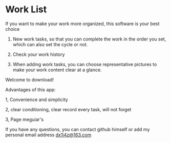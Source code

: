 # Work List

If you want to make your work more organized, this software is your best choice

1. New work tasks, so that you can complete the work in the order you set, which can also set the cycle or not.

2. Check your work history

3. When adding work tasks, you can choose representative pictures to make your work content clear at a glance.

Welcome to download!

Advantages of this app:

1, Convenience and simplicity

2, clear conditioning, clear record every task, will not forget

3, Page meguiar's

If you have any questions, you can contact github himself or add my personal email address dx1i4z@163.com

